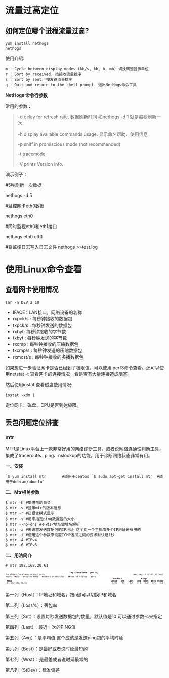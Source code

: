 # 流量过高定位

## 如何定位哪个进程流量过高?

```shell
yum install nethogs
nethogs
```

使用介绍: 

```xml
m : Cycle between display modes (kb/s, kb, b, mb) 切换网速显示单位
r : Sort by received. 按接收流量排序
s : Sort by sent. 按发送流量排序
q : Quit and return to the shell prompt. 退出NetHogs命令工具
```

**NetHogs 命令行参数**

常用的参数：

> -d delay for refresh rate. 数据刷新时间 如nethogs -d 1 就是每秒刷新一次
>
> -h display available commands usage. 显示命名帮助、使用信息
>
> -p sniff in promiscious mode (not recommended).
>
> -t tracemode.
>
> -V prints Version info.

演示例子：

\#5秒刷新一次数据

nethogs -d 5

\#监控网卡eth0数据

nethogs eth0

\#同时监视eth0和eth1接口

nethogs eth0 eth1

\#将监控日志写入日志文件
nethogs >>test.log



# 使用Linux命令查看

## 查看网卡使用情况

```shell
sar -n DEV 2 10 
```

- IFACE : LAN接口，网络设备的名称
- rxpck/s : 每秒钟接收的数据包
- txpck/s : 每秒钟发送的数据包
- rxbyt: 每秒钟接收的字节数
- txbyt : 每秒钟发送的字节数
- rxcmp : 每秒钟接收的压缩数据包
- txcmp/s : 每秒钟发送的压缩数据包
- rxmcst/s : 每秒钟接收的多播数据包

如果想进一步验证网卡是否已经到了极限值，可以使用iperf3命令查看。还可以使用netstat -t 查看网卡的连接情况，看是否有大量连接造成阻塞。

然后使用iostat 查看磁盘使用情况:

```shell
iostat -xdm 1
```

定位网卡、磁盘、CPU是否到达极限。



## 丢包问题定位排查

### mtr

MTR是Linux平台上一款非常好用的网络诊断工具，或者说网络连通性判断工具，集成了traceroute、ping、nslookup的功能，用于诊断网络状态非常有用。

**一、安装**

```
`$ yum install mtr       #适用于centos``$ sudo apt-get install mtr  #适用于debian/ubuntu`
```



**二、Mtr相关参数**

```
$ mtr -h #提供帮助命令
$ mtr -v #显示mtr的版本信息
$ mtr -r #已报告模式显示
$ mtr -s #用来指定ping数据包的大小
$ mtr --no-dns #不对IP地址做域名解析
$ mtr -a #来设置发送数据包的IP地址 这个对一个主机由多个IP地址是有用的
$ mtr -i #使用这个参数来设置ICMP返回之间的要求默认是1秒
$ mtr -4 #IPv4
$ mtr -6 #IPv6
```

 

**二、用法简介**

```
# mtr 192.168.20.61
```

![img](流量过高.assets/506474-20170913151620469-2082110086.png)

第一列（Host）：IP地址和域名，按n键可以切换IP和域名

第二列（Loss%）：丢包率

第三列（Snt）：设置每秒发送数据包的数量，默认值是10 可以通过参数-c来指定

第四列（Last）：最近一次的PING值

第五列（Avg）：是平均值 这个应该是发送ping包的平均时延

第六列（Best）：是最好或者说时延最短的

第七列（Wrst）：是最差或者说时延最常的

第八列（StDev）：标准偏差

